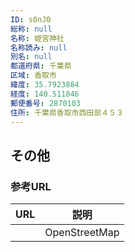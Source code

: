 ```yaml
---
ID: s0nJ0
総称: null
名称: 姫宮神社
名称読み: null
別名: null
都道府県: 千葉県
区域: 香取市
緯度: 35.7923884
経度: 140.511846
郵便番号: 2870103
住所: 千葉県香取市西田部４５３
---
```


## その他

### 参考URL

| URL | 説明          |
| --- | ------------- |
|     | OpenStreetMap |
